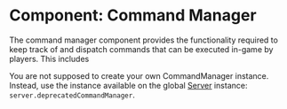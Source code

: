 # Component: Command Manager
The command manager component provides the functionality required to keep track of and dispatch
commands that can be executed in-game by players. This includes

You are not supposed to create your own CommandManager instance. Instead, use the instance available
on the global [Server](../../server.js) instance: `server.deprecatedCommandManager`.


